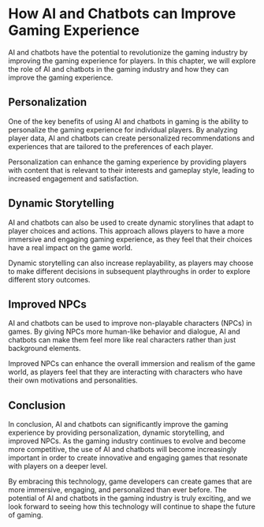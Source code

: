 How AI and Chatbots can Improve Gaming Experience
============================================================================================================

AI and chatbots have the potential to revolutionize the gaming industry by improving the gaming experience for players. In this chapter, we will explore the role of AI and chatbots in the gaming industry and how they can improve the gaming experience.

Personalization
---------------

One of the key benefits of using AI and chatbots in gaming is the ability to personalize the gaming experience for individual players. By analyzing player data, AI and chatbots can create personalized recommendations and experiences that are tailored to the preferences of each player.

Personalization can enhance the gaming experience by providing players with content that is relevant to their interests and gameplay style, leading to increased engagement and satisfaction.

Dynamic Storytelling
--------------------

AI and chatbots can also be used to create dynamic storylines that adapt to player choices and actions. This approach allows players to have a more immersive and engaging gaming experience, as they feel that their choices have a real impact on the game world.

Dynamic storytelling can also increase replayability, as players may choose to make different decisions in subsequent playthroughs in order to explore different story outcomes.

Improved NPCs
-------------

AI and chatbots can be used to improve non-playable characters (NPCs) in games. By giving NPCs more human-like behavior and dialogue, AI and chatbots can make them feel more like real characters rather than just background elements.

Improved NPCs can enhance the overall immersion and realism of the game world, as players feel that they are interacting with characters who have their own motivations and personalities.

Conclusion
----------

In conclusion, AI and chatbots can significantly improve the gaming experience by providing personalization, dynamic storytelling, and improved NPCs. As the gaming industry continues to evolve and become more competitive, the use of AI and chatbots will become increasingly important in order to create innovative and engaging games that resonate with players on a deeper level.

By embracing this technology, game developers can create games that are more immersive, engaging, and personalized than ever before. The potential of AI and chatbots in the gaming industry is truly exciting, and we look forward to seeing how this technology will continue to shape the future of gaming.



